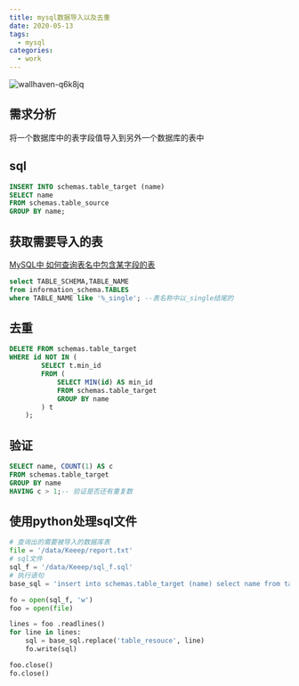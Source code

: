 ```yaml
---
title: mysql数据导入以及去重
date: 2020-05-13
tags: 
  - mysql
categories:
  - work
---
```


![wallhaven-q6k8jq](https://gitee.com/snowyan/image/raw/master/1589358032_20200513162024863_1345674842.png)

## 需求分析

将一个数据库中的表字段值导入到另外一个数据库的表中

## sql

```sql
INSERT INTO schemas.table_target (name)
SELECT name
FROM schemas.table_source
GROUP BY name;
```

## 获取需要导入的表

[MySQL中 如何查询表名中包含某字段的表](https://www.cnblogs.com/acm-bingzi/p/mysql-information-schema.html)

```sql
select TABLE_SCHEMA,TABLE_NAME 
from information_schema.TABLES 
where TABLE_NAME like '%_single'; --表名称中以_single结尾的
```

## 去重

```sql
DELETE FROM schemas.table_target
WHERE id NOT IN (
		SELECT t.min_id
		FROM (
			SELECT MIN(id) AS min_id
			FROM schemas.table_target
			GROUP BY name
		) t
	);
```

## 验证

```sql
SELECT name, COUNT(1) AS c
FROM schemas.table_target
GROUP BY name
HAVING c > 1;-- 验证是否还有重复数
```

## 使用python处理sql文件

```python
# 查询出的需要被导入的数据库表
file = '/data/Keeep/report.txt'
# sql文件
sql_f = '/data/Keeep/sql_f.sql'
# 执行语句
base_sql = 'insert into schemas.table_target (name) select name from table_resouce group by name;'

fo = open(sql_f, 'w')
foo = open(file)

lines = foo .readlines()
for line in lines:
    sql = base_sql.replace('table_resouce', line)
    fo.write(sql)

foo.close()
fo.close()
```
